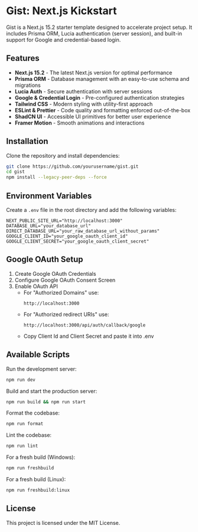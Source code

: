 # Gist: Next.js Kickstart

Gist is a Next.js 15.2 starter template designed to accelerate project setup. It includes Prisma ORM, Lucia authentication (server session), and built-in support for Google and credential-based login.

## Features

* **Next.js 15.2** - The latest Next.js version for optimal performance
* **Prisma ORM** - Database management with an easy-to-use schema and migrations
* **Lucia Auth** - Secure authentication with server sessions
* **Google & Credential Login** - Pre-configured authentication strategies
* **Tailwind CSS** - Modern styling with utility-first approach
* **ESLint & Prettier** - Code quality and formatting enforced out-of-the-box
* **ShadCN UI** - Accessible UI primitives for better user experience
* **Framer Motion** - Smooth animations and interactions

## Installation

Clone the repository and install dependencies:

```sh
git clone https://github.com/yourusername/gist.git
cd gist
npm install --legacy-peer-deps --force
```

## Environment Variables

Create a `.env` file in the root directory and add the following variables:

```env
NEXT_PUBLIC_SITE_URL="http://localhost:3000"
DATABASE_URL="your_database_url"
DIRECT_DATABASE_URL="your_raw_database_url_without_params"
GOOGLE_CLIENT_ID="your_google_oauth_client_id"
GOOGLE_CLIENT_SECRET="your_google_oauth_client_secret"
```

## Google OAuth Setup

1. Create Google OAuth Credentials
2. Configure Google OAuth Consent Screen
3. Enable OAuth API
   - For "Authorized Domains" use:
     ```
     http://localhost:3000
     ```
   - For "Authorized redirect URIs" use:
     ```
     http://localhost:3000/api/auth/callback/google
     ```
   - Copy Client Id and Client Secret and paste it into .env

## Available Scripts

Run the development server:
```sh
npm run dev
```

Build and start the production server:
```sh
npm run build && npm run start
```

Format the codebase:
```sh
npm run format
```

Lint the codebase:
```sh
npm run lint
```

For a fresh build (Windows):
```sh
npm run freshbuild
```

For a fresh build (Linux):
```sh
npm run freshbuild:linux
```

## License

This project is licensed under the MIT License.